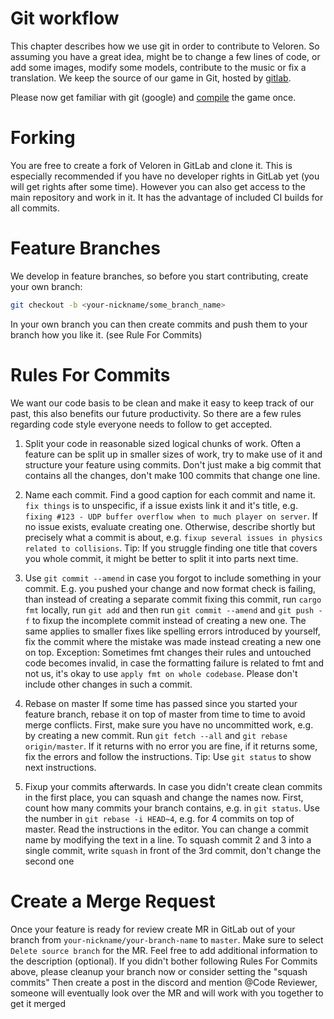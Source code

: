 # Git workflow

This chapter describes how we use git in order to contribute to Veloren.
So assuming you have a great idea, might be to change a few lines of code, or add some images, modify some models, contribute to the music or fix a translation.
We keep the source of our game in Git, hosted by [gitlab](https://gitlab.com/veloren/veloren.git).

Please now get familiar with git (google) and [compile](../compile/index.html) the game once.

# Forking

You are free to create a fork of Veloren in GitLab and clone it. This is especially recommended if you have no developer rights in GitLab yet (you will get rights after some time).
However you can also get access to the main repository and work in it.
It has the advantage of included CI builds for all commits.

# Feature Branches

We develop in feature branches, so before you start contributing, create your own branch:
```bash
git checkout -b <your-nickname/some_branch_name>
```
In your own branch you can then create commits and push them to your branch how you like it. (see Rule For Commits)

# Rules For Commits

We want our code basis to be clean and make it easy to keep track of our past, this also benefits our future productivity. So there are a few rules regarding code style everyone needs to follow to get accepted.

1. Split your code in reasonable sized logical chunks of work.
Often a feature can be split up in smaller sizes of work, try to make use of it and structure your feature using commits. Don't just make a big commit that contains all the changes, don't make 100 commits that change one line.

2. Name each commit.
Find a good caption for each commit and name it. `fix things` is to unspecific, if a issue exists link it and it's title, e.g. `fixing #123 - UDP buffer overflow when to much player on server`.
If no issue exists, evaluate creating one.
Otherwise, describe shortly but precisely what a commit is about, e.g. `fixup several issues in physics related to collisions`.
Tip: If you struggle finding one title that covers you whole commit, it might be better to split it into parts next time.

3. Use `git commit --amend` in case you forgot to include something in your commit.
E.g. you pushed your change and now format check is failing, than instead of creating a separate commit fixing this commit, run ``cargo fmt`` locally, run ``git add`` and then run `git commit --amend` and `git push -f` to fixup the incomplete commit instead of creating a new one.
The same applies to smaller fixes like spelling errors introduced by yourself, fix the commit where the mistake was made instead creating a new one on top.
Exception: Sometimes fmt changes their rules and untouched code becomes invalid, in case the formatting failure is related to fmt and not us, it's okay to use `apply fmt on whole codebase`. Please don't include other changes in such a commit.

4. Rebase on master
If some time has passed since you started your feature branch, rebase it on top of master from time to time to avoid merge conflicts.
First, make sure you have no uncommitted work, e.g. by creating a new commit.
Run `git fetch --all` and `git rebase origin/master`.
If it returns with no error you are fine, if it returns some, fix the errors and follow the instructions.
Tip: Use `git status` to show next instructions.

5. Fixup your commits afterwards.
In case you didn't create clean commits in the first place, you can squash and change the names now.
First, count how many commits your branch contains, e.g. in `git status`.
Use the number in `git rebase -i HEAD~4`, e.g. for 4 commits on top of master.
Read the instructions in the editor. You can change a commit name by modifying the text in a line.
To squash commit 2 and 3 into a single commit, write `squash` in front of the 3rd commit, don't change the second one

# Create a Merge Request

Once your feature is ready for review create MR in GitLab out of your branch from `your-nickname/your-branch-name` to `master`.
Make sure to select ``Delete source branch`` for the MR.
Feel free to add additional information to the description (optional).
If you didn't bother following Rules For Commits above, please cleanup your branch now or consider setting the "squash commits"
Then create a post in the discord and mention @Code Reviewer, someone will eventually look over the MR and will work with you together to get it merged
